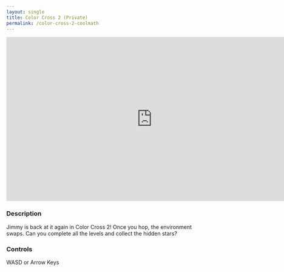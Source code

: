 ```yaml
---
layout: single
title: Color Cross 2 (Private)
permalink: /color-cross-2-coolmath
---
```


<iframe src="https://sheepstudios.net/static/color-cross-2-coolmath/game/index.html" style="border:0px #ffffff none;" name="myiFrame" scrolling="no" frameborder="1" marginheight="0px" marginwidth="0px" height="432px" width="768px" allowfullscreen></iframe>

<br />

### Description
Jimmy is back at it again in Color Cross 2! Once you hop, the environment swaps. Can you complete all the levels and collect the hidden stars?

### Controls
WASD or Arrow Keys
